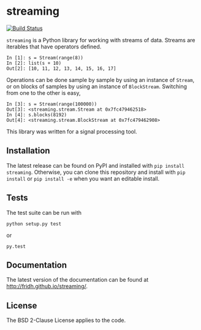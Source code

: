 # streaming

[![Build Status](https://travis-ci.org/FRidh/streaming.svg?branch=master)](https://travis-ci.org/FRidh/streaming)

`streaming` is a Python library for working with streams of data.
Streams are iterables that have operators defined.

    In [1]: s = Stream(range(8))
    In [2]: list(s + 10)
    Out[2]: [10, 11, 12, 13, 14, 15, 16, 17]

Operations can be done sample by sample by using an instance of `Stream`, or on blocks of samples by using an instance of `BlockStream`.
Switching from one to the other is easy,

    In [3]: s = Stream(range(100000))
    Out[3]: <streaming.stream.Stream at 0x7fc479462518>
    In [4]: s.blocks(8192)
    Out[4]: <streaming.stream.BlockStream at 0x7fc479462908>

This library was written for a signal processing tool.


## Installation

The latest release can be found on PyPI and installed with `pip install streaming`.
Otherwise, you can clone this repository and install with `pip install` or `pip install -e` when you want an editable install.

## Tests

The test suite can be run with

`python setup.py test`

or

`py.test`


## Documentation

The latest version of the documentation can be found at http://fridh.github.io/streaming/.

## License

The BSD 2-Clause License applies to the code.
